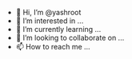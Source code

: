 - 👋 Hi, I’m @yashroot
- 👀 I’m interested in ...
- 🌱 I’m currently learning ...
- 💞️ I’m looking to collaborate on ...
- 📫 How to reach me ...

<!---
yashroot/yashroot is a ✨ special ✨ repository because its `README.md` (this file) appears on your GitHub profile.
You can click the Preview link to take a look at your changes.
--->
